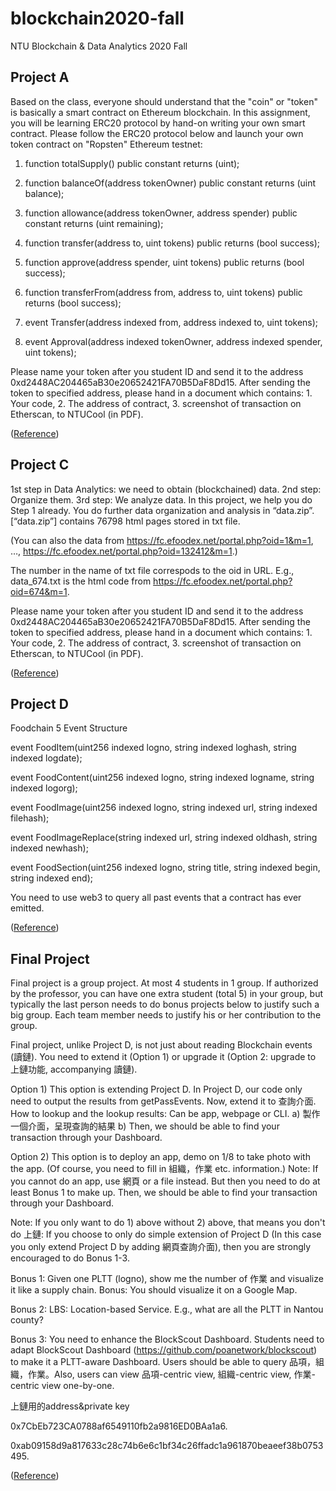 # blockchain2020-fall
NTU Blockchain &amp; Data Analytics 2020 Fall

## Project A

Based on the class, everyone should understand that the "coin" or "token" is basically a smart contract on Ethereum blockchain. In this assignment, you will be learning ERC20 protocol by hand-on writing your own smart contract.
Please follow the ERC20 protocol below and launch your own token contract on "Ropsten" Ethereum testnet:

1. function totalSupply() public constant returns (uint);
2. function balanceOf(address tokenOwner) public constant returns (uint balance);
3. function allowance(address tokenOwner, address spender) public constant returns (uint remaining);
4. function transfer(address to, uint tokens) public returns (bool success);
5. function approve(address spender, uint tokens) public returns (bool success);
6. function transferFrom(address from, address to, uint tokens) public returns (bool success);

7. event Transfer(address indexed from, address indexed to, uint tokens);
8. event Approval(address indexed tokenOwner, address indexed spender, uint tokens);


Please name your token after you student ID and send it to the address 0xd2448AC204465aB30e20652421FA70B5DaF8Dd15. After sending the token to specified address, please hand in a document which contains: 1. Your code, 2. The address of contract, 3. screenshot of transaction on Etherscan, to NTUCool (in PDF).

([Reference](https://sites.google.com/site/aiblockonomics/homework/homework1))
  
  
  
## Project C

1st step in Data Analytics: we need to obtain (blockchained) data. 2nd step: Organize them. 3rd step: We analyze data. In this project, we help you do Step 1 already. You do further data organization and analysis in “data.zip”. [“data.zip”] contains 76798 html pages stored in txt file.

(You can also the data from https://fc.efoodex.net/portal.php?oid=1&m=1, …, https://fc.efoodex.net/portal.php?oid=132412&m=1.)

The number in the name of txt file correspods to the oid in URL.
E.g., data_674.txt is the html code from https://fc.efoodex.net/portal.php?oid=674&m=1.

Please name your token after you student ID and send it to the address 0xd2448AC204465aB30e20652421FA70B5DaF8Dd15. After sending the token to specified address, please hand in a document which contains: 1. Your code, 2. The address of contract, 3. screenshot of transaction on Etherscan, to NTUCool (in PDF).

([Reference](https://sites.google.com/site/aiblockonomics/homework/homework2))


## Project D

Foodchain 5 Event Structure

event FoodItem(uint256 indexed logno, string indexed loghash, string indexed logdate);  

event FoodContent(uint256 indexed logno, string indexed logname, string indexed logorg);  

event FoodImage(uint256 indexed logno, string indexed url, string indexed filehash);  

event FoodImageReplace(string indexed url, string indexed oldhash, string indexed newhash);  

event FoodSection(uint256 indexed logno, string title, string indexed begin, string indexed end);  

You need to use web3 to query all past events that a contract has ever emitted.

([Reference](https://sites.google.com/site/aiblockonomics/homework/homework1dueon48))

## Final Project  

Final project is a group project.
At most 4 students in 1 group. If authorized by the professor, you can have one extra student (total 5) in your group, but typically the last person needs to do bonus projects below to justify such a big group.
Each team member needs to justify his or her contribution to the group.

Final project, unlike Project D, is not just about reading Blockchain events (讀鏈). You need to extend it (Option 1) or upgrade it (Option 2: upgrade to 上鏈功能, accompanying 讀鏈).

Option 1) This option is extending Project D. In Project D, our code only need to output the results from getPassEvents. Now, extend it to 查詢介面. How to lookup and the lookup results: Can be app, webpage or CLI.
    a) 製作一個介面，呈現查詢的結果
    b) Then, we should be able to find your transaction through your Dashboard.

Option 2) This option is to deploy an app, demo on 1/8 to take photo with the app. (Of course, you need to fill in 組織，作業 etc. information.)
    Note: If you cannot do an app, use 網頁 or a file instead. But then you need to do at least Bonus 1 to make up.
    Then, we should be able to find your transaction through your Dashboard.

Note: If you only want to do 1) above without 2) above, that means you don't do 上鏈: If you choose to only do simple extension of Project D (In this case you only extend Project D by adding 網頁查詢介面), then you are strongly encouraged to do Bonus 1-3.

Bonus 1: Given one PLTT (logno), show me the number of 作業 and visualize it like a supply chain. Bonus: You should visualize it on a Google Map.  

Bonus 2: LBS: Location-based Service. E.g., what are all the PLTT in Nantou county?  

Bonus 3: You need to enhance the BlockScout Dashboard. Students need to adapt BlockScout Dashboard (https://github.com/poanetwork/blockscout) to make it a PLTT-aware Dashboard. Users should be able to query 品項，組織，作業。Also, users can view 品項-centric view, 組織-centric view, 作業-centric view one-by-one.  


上鏈用的address&private key

 0x7CbEb723CA0788af6549110fb2a9816ED0BAa1a6. 
 
 0xab09158d9a817633c28c74b6e6c1bf34c26ffadc1a961870beaeef38b0753495. 
 
 ([Reference](https://sites.google.com/site/aiblockonomics/homework/-project-third-term-project))
